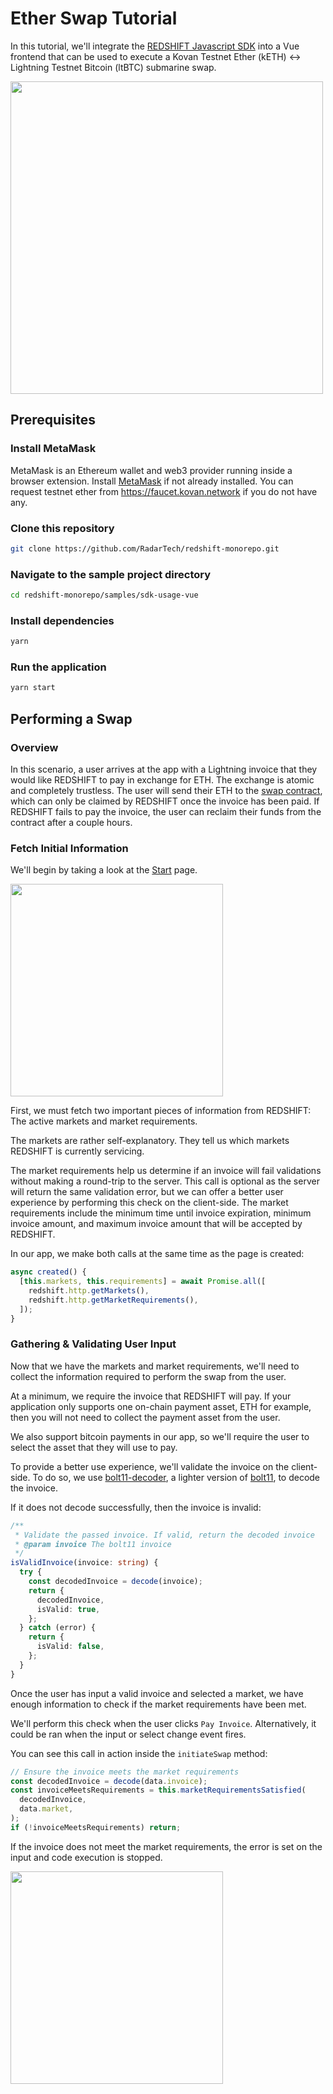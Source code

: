 # Ether Swap Tutorial

In this tutorial, we'll integrate the [REDSHIFT Javascript SDK](../packages/redshift.js) into a Vue frontend that can be used to execute a Kovan Testnet Ether (kETH) <-> Lightning Testnet Bitcoin (ltBTC) submarine swap.

<img width="500" src="https://user-images.githubusercontent.com/20102664/67451454-b4b74d00-f5dd-11e9-8422-73b98efac27d.gif" />

## Prerequisites

### Install MetaMask

MetaMask is an Ethereum wallet and web3 provider running inside a browser extension. Install [MetaMask](https://metamask.io) if not already installed. You can request testnet ether from https://faucet.kovan.network if you do not have any.

### Clone this repository

```sh
git clone https://github.com/RadarTech/redshift-monorepo.git
```

### Navigate to the sample project directory

```sh
cd redshift-monorepo/samples/sdk-usage-vue
```

### Install dependencies

```sh
yarn
```

### Run the application

```sh
yarn start
```

## Performing a Swap

### Overview

In this scenario, a user arrives at the app with a Lightning invoice that they would like REDSHIFT to pay in exchange for ETH. The exchange is atomic and completely trustless. The user will send their ETH to the [swap contract](https://kovan.etherscan.io/address/0xd4589fb5b5abb44e1a8cb95cff0ca9e0e78d9d5d#code), which can only be claimed by REDSHIFT once the invoice has been paid. If REDSHIFT fails to pay the invoice, the user can reclaim their funds from the contract after a couple hours.

### Fetch Initial Information

We'll begin by taking a look at the [Start](../samples/sdk-usage-vue/src/components/pages/start/start.ts) page.

<img width="340" src="https://user-images.githubusercontent.com/20102664/67511735-c12abc80-f654-11e9-8bbf-1ee0e3bdb96d.png" />

First, we must fetch two important pieces of information from REDSHIFT: The active markets and market requirements.

The markets are rather self-explanatory. They tell us which markets REDSHIFT is currently servicing.

The market requirements help us determine if an invoice will fail validations without making a round-trip to the server. This call is optional as the server will return the same validation error, but we can offer a better user experience by performing this check on the client-side. The market requirements include the minimum time until invoice expiration, minimum invoice amount, and maximum invoice amount that will be accepted by REDSHIFT.

In our app, we make both calls at the same time as the page is created:

```typescript
async created() {
  [this.markets, this.requirements] = await Promise.all([
    redshift.http.getMarkets(),
    redshift.http.getMarketRequirements(),
  ]);
}
```

### Gathering & Validating User Input

Now that we have the markets and market requirements, we'll need to collect the information required to perform the swap from the user.

At a minimum, we require the invoice that REDSHIFT will pay. If your application only supports one on-chain payment asset, ETH for example, then you will not need to collect the payment asset from the user.

We also support bitcoin payments in our app, so we'll require the user to select the asset that they will use to pay.

To provide a better use experience, we'll validate the invoice on the client-side. To do so, we use [bolt11-decoder](https://github.com/RadarTech/bolt11-decoder), a lighter version of [bolt11](https://github.com/bitcoinjs/bolt11), to decode the invoice.

If it does not decode successfully, then the invoice is invalid:

```typescript
/**
 * Validate the passed invoice. If valid, return the decoded invoice
 * @param invoice The bolt11 invoice
 */
isValidInvoice(invoice: string) {
  try {
    const decodedInvoice = decode(invoice);
    return {
      decodedInvoice,
      isValid: true,
    };
  } catch (error) {
    return {
      isValid: false,
    };
  }
}
```

Once the user has input a valid invoice and selected a market, we have enough information to check if the market requirements have been met.

We'll perform this check when the user clicks `Pay Invoice`. Alternatively, it could be ran when the input or select change event fires.

You can see this call in action inside the `initiateSwap` method:

```typescript
// Ensure the invoice meets the market requirements
const decodedInvoice = decode(data.invoice);
const invoiceMeetsRequirements = this.marketRequirementsSatisfied(
  decodedInvoice,
  data.market,
);
if (!invoiceMeetsRequirements) return;
```

If the invoice does not meet the market requirements, the error is set on the input and code execution is stopped.

<img width="340" src="https://user-images.githubusercontent.com/20102664/67514647-5aa89d00-f65a-11e9-8b64-781956482890.png" />
